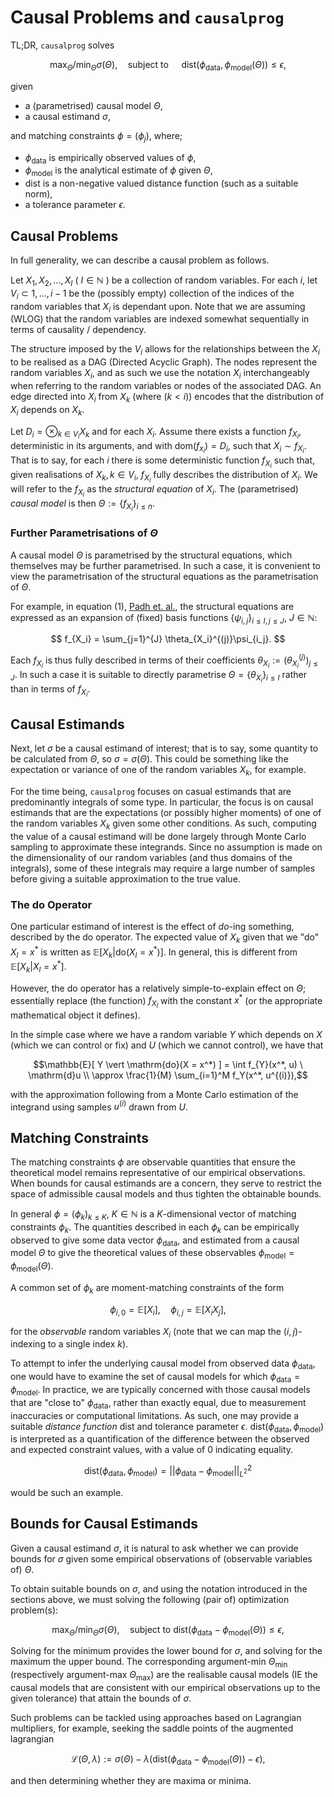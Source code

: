 # Causal Problems and `causalprog`

TL;DR, `causalprog` solves

$$ \max_{\Theta} / \min_{\Theta} \sigma(\Theta), \quad \text{subject to } \quad \mathrm{dist}(\phi_\mathrm{data}, \phi_\mathrm{model}(\Theta))\leq \epsilon, $$

given

- a (parametrised) causal model $\Theta$,
- a causal estimand $\sigma$,

and matching constraints $\phi = (\phi_j)$, where;

- $\phi_\mathrm{data}$ is empirically observed values of $\phi$,
- $\phi_\mathrm{model}$ is the analytical estimate of $\phi$ given $\Theta$,
- $\mathrm{dist}$ is a non-negative valued distance function (such as a suitable norm),
- a tolerance parameter $\epsilon$.

## Causal Problems

In full generality, we can describe a causal problem as follows.

Let $X_1, X_2, ..., X_I$ ( $I\in\mathbb{N}$ ) be a collection of random variables.
For each $i$, let $V_i \subset {1, ..., i-1}$ be the (possibly empty) collection of the indices of the random variables that $X_i$ is dependant upon.
Note that we are assuming (WLOG) that the random variables are indexed somewhat sequentially in terms of causality / dependency.

The structure imposed by the $V_i$ allows for the relationships between the $X_i$ to be realised as a DAG (Directed Acyclic Graph).
The nodes represent the random variables $X_i$, and as such we use the notation $X_i$ interchangeably when referring to the random variables or nodes of the associated DAG.
An edge directed into $X_i$ from $X_k$ (where $(k < i)$) encodes that the distribution of $X_i$ depends on $X_k$.

Let $D_i = \otimes_{k\in V_i} X_k$ and for each $X_i$.
Assume there exists a function $f_{X_i}$, deterministic in its arguments, and with $\mathrm{dom}(f_{x_i}) = D_i$, such that $X_i \sim f_{X_i}$.
That is to say, for each $i$ there is some deterministic function $f_{X_i}$ such that, given realisations of $X_k, k\in V_i$, $f_{X_i}$ fully describes the distribution of $X_i$.
We will refer to the $f_{X_i}$ as the _structural equation_ of $X_i$.
The (parametrised) _causal model_ is then $\Theta := \left\{ f_{X_i} \right\}_{i\leq n}$.

### Further Parametrisations of $\Theta$

A causal model $\Theta$ is parametrised by the structural equations, which themselves may be further parametrised.
In such a case, it is convenient to view the parametrisation of the structural equations as the parametrisation of $\Theta$.

For example, in equation (1), [Padh et. al.](https://arxiv.org/pdf/2202.10806), the structural equations are expressed as an expansion of (fixed) basis functions $\left\{\psi_{i, j}\right\}_{i\leq I, j\leq J}$, $J\in\mathbb{N}$:

$$ f_{X_i} = \sum_{j=1}^{J} \theta_{X_i}^{(j)}\psi_{i_j}. $$

Each $f_{X_i}$ is thus fully described in terms of their coefficients $\theta_{X_i} := (\theta_{X_i}^{(j)})_{j\leq J}$.
In such a case it is suitable to directly parametrise $\Theta = \left\{\theta_{X_i}\right\}_{i\leq I}$ rather than in terms of $f_{X_i}$.

## Causal Estimands

Next, let $\sigma$ be a causal estimand of interest; that is to say, some quantity to be calculated from $\Theta$, so $\sigma = \sigma(\Theta)$.
This could be something like the expectation or variance of one of the random variables $X_k$, for example.

For the time being, `causalprog` focuses on casual estimands that are predominantly integrals of some type.
In particular, the focus is on causal estimands that are the expectations (or possibly higher moments) of one of the random variables $X_k$ given some other conditions.
As such, computing the value of a causal estimand will be done largely through Monte Carlo sampling to approximate these integrands.
Since no assumption is made on the dimensionality of our random variables (and thus domains of the integrals), some of these integrals may require a large number of samples before giving a suitable approximation to the true value.

### The $\mathrm{do}$ Operator

One particular estimand of interest is the effect of _do_-ing something, described by the $\mathrm{do}$ operator.
The expected value of $X_k$ given that we "do" $X_l = x^*$ is written as $\mathbb{E}[ X_k \vert \mathrm{do}(X_l = x^*) ]$.
In general, this is different from $\mathbb{E}[ X_k \vert X_l = x^* ]$.

However, the $\mathrm{do}$ operator has a relatively simple-to-explain effect on $\Theta$; essentially replace (the function) $f_{X_l}$ with the constant $x^*$ (or the appropriate mathematical object it defines).

In the simple case where we have a random variable $Y$ which depends on $X$ (which we can control or fix) and $U$ (which we cannot control), we have that

$$\mathbb{E}[ Y \vert \mathrm{do}(X = x^*) ] = \int f_{Y}(x^*, u) \ \mathrm{d}u \\ \approx \frac{1}{M} \sum_{i=1}^M f_Y(x^*, u^{(i)}),$$

with the approximation following from a Monte Carlo estimation of the integrand using samples $u^{(i)}$ drawn from $U$.

## Matching Constraints

The matching constraints $\phi$ are observable quantities that ensure the theoretical model remains representative of our empirical observations.
When bounds for causal estimands are a concern, they serve to restrict the space of admissible causal models and thus tighten the obtainable bounds.

In general $\phi = (\phi_k)_{k\leq K}$, $K\in\mathbb{N}$ is a $K$-dimensional vector of matching constraints $\phi_k$.
The quantities described in each $\phi_k$ can be empirically observed to give some data vector $\phi_{\mathrm{data}}$, and estimated from a causal model $\Theta$ to give the theoretical values of these observables $\phi_{\mathrm{model}} = \phi_{\mathrm{model}}(\Theta)$.

A common set of $\phi_k$ are moment-matching constraints of the form

$$ \phi_{i, 0} = \mathbb{E}[X_i], \quad \phi_{i,j} = \mathbb{E}[X_i X_j], $$

for the _observable_ random variables $X_i$ (note that we can map the $(i,j)$-indexing to a single index $k$).

To attempt to infer the underlying causal model from observed data $\phi_{\mathrm{data}}$, one would have to examine the set of causal models for which $\phi_{\mathrm{data}} = \phi_{\mathrm{model}}$.
In practice, we are typically concerned with those causal models that are "close to" $\phi_{\mathrm{data}}$, rather than exactly equal, due to measurement inaccuracies or computational limitations.
As such, one may provide a suitable _distance function_ $\mathrm{dist}$ and tolerance parameter $\epsilon$.
$\mathrm{dist}(\phi_{\mathrm{data}}, \phi_{\mathrm{model}})$ is interpreted as a quantification of the difference between the observed and expected constraint values, with a value of 0 indicating equality.

$$\mathrm{dist}(\phi_{\mathrm{data}}, \phi_{\mathrm{model}}) = \vert\vert \phi_{\mathrm{data}} - \phi_{\mathrm{model}} \vert\vert^2_{L^2} $$

would be such an example.

## Bounds for Causal Estimands

Given a causal estimand $\sigma$, it is natural to ask whether we can provide bounds for $\sigma$ given some empirical observations of (observable variables of) $\Theta$.

To obtain suitable bounds on $\sigma$, and using the notation introduced in the sections above, we must solving the following (pair of) optimization problem(s):

$$ \max_\Theta / \min_\Theta \sigma(\Theta), \quad \text{subject to } \mathrm{dist}\left(\phi_\mathrm{data} - \phi_\mathrm{model}(\Theta) \right) \leq \epsilon, $$

Solving for the minimum provides the lower bound for $\sigma$, and solving for the maximum the upper bound.
The corresponding argument-min $\Theta_{\mathrm{min}}$ (respectively argument-max $\Theta_{\mathrm{max}}$) are the realisable causal models (IE the causal models that are consistent with our empirical observations up to the given tolerance) that attain the bounds of $\sigma$.

Such problems can be tackled using approaches based on Lagrangian multipliers, for example, seeking the saddle points of the augmented lagrangian

$$ \mathcal{L}(\Theta, \lambda) := \sigma(\Theta) - \lambda \left( \mathrm{dist}\left(\phi_\mathrm{data} - \phi_\mathrm{model}(\Theta) \right)- \epsilon\right), $$

and then determining whether they are maxima or minima.
